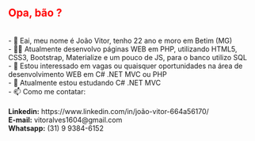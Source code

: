 <h2 style="color:red;">Opa, bão ?</h2> <br>
- 👋 Eai, meu nome é João Vitor, tenho 22 ano e moro em Betim (MG) <br>
- 👨‍💻 Atualmente desenvolvo páginas WEB em PHP, utilizando HTML5, CSS3, Bootstrap, Materialize e um pouco de JS, para o banco utilizo SQL <br>
- 👀 Estou interessado em vagas ou quaisquer oportunidades na área de desenvolvimento WEB em C# .NET MVC ou PHP <br>
- 🌱 Atualmente estou estudando C# .NET MVC  <br>
- 📫 Como me contatar: <br>
<br><b>Linkedin:</b> https://www.linkedin.com/in/joão-vitor-664a56170/
<br><b>E-mail:</b> vitoralves1604@gmail.com
<br><b>Whatsapp:</b> (31) 9 9384-6152

<!---
lled16/lled16 is a ✨ special ✨ repository because its `README.md` (this file) appears on your GitHub profile.
You can click the Preview link to take a look at your changes.
--->
